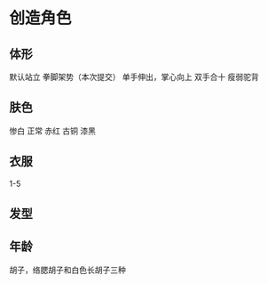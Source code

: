 # 创造角色

## 体形

默认站立
拳脚架势（本次提交）
单手伸出，掌心向上
双手合十
瘦弱驼背

## 肤色

惨白
正常
赤红
古铜
漆黑

## 衣服

1-5

## 发型

## 年龄

胡子，络腮胡子和白色长胡子三种
